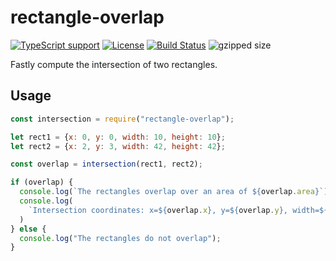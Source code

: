 # rectangle-overlap

[![TypeScript support](https://img.shields.io/npm/types/rectangle-overlap.svg)](https://github.com/lovasoa/rectangle-overlap/blob/master/index.ts)
[![License](https://img.shields.io/npm/l/rectangle-overlap.svg)](https://github.com/lovasoa/rectangle-overlap/blob/master/LICENSE)
[![Build Status](https://travis-ci.org/lovasoa/rectangle-overlap.svg?branch=master)](https://travis-ci.org/lovasoa/rectangle-overlap)
![gzipped size](https://img.shields.io/bundlephobia/minzip/rectangle-overlap.svg?label=gzip%20size)

Fastly compute the intersection of two rectangles.

## Usage

```js
const intersection = require("rectangle-overlap");

let rect1 = {x: 0, y: 0, width: 10, height: 10};
let rect2 = {x: 2, y: 3, width: 42, height: 42};

const overlap = intersection(rect1, rect2);

if (overlap) {
  console.log(`The rectangles overlap over an area of ${overlap.area}`);
  console.log(
    `Intersection coordinates: x=${overlap.x}, y=${overlap.y}, width=${overlap.width}, height=${overlap.height}`,
  )
} else {
  console.log("The rectangles do not overlap");
}
```
